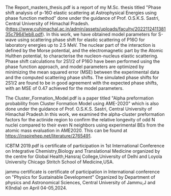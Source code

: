 The Report_masters_thesis.pdf is a report of my M.Sc. thesis titled "Phase shift analysis of p-16O elastic scattering at Astrophysical Energies using phase function method" done under the guidance of Prof. O.S.K.S. Sastri, Central University of Himachal Pradesh. (https://www.cuhimachal.ac.in/admin/assets/uploads/faculty/202211241138135c79641eb8.pdf).
In this work, we have obtained model parameters for S-wave using scattering phase shift for elastic scattering of P16O for laboratory energies up to 2.5 MeV. The nuclear part of the interaction is defined by the Morse potential, and the electromagnetic part by the Atomic Hulthen potential, to characterise the nucleon-nucleus elastic scattering. Phase shift calculations for 2S1/2 of P16O have been performed using the phase function approach, and model parameters are optimized by minimizing the mean squared error (MSE) between the experimental data and the computed scattering phase shifts. The simulated phase shifts for 2S1/2 are found to be in good agreement with the expected phase shifts, with an MSE of 0.47 achieved for the model parameters.



The Cluster_Formation_Model.pdf is a paper titled "Alpha preformation probability from Cluster Formation Model using AME-2020" which is also done under the guidance of Prof. O.S.K.S. Sastri, Central University of Himachal Pradesh.In this work, we examined the alpha-cluster preformation factors for the actinide region to confirm the relative longevity of odd N nuclei compared to their even N neighbors using experimental BEs from the atomic mass evaluation in AME2020. This can be found at https://inspirehep.net/literature/2765491.


ICBTM 2019.pdf is certificate of participation in 1st International Conference on Integrative Chemistry,Biology and Translational Medicine organized by the centre for Global Health,Hansraj College,University of Delhi and Loyola University Chicago Stritch School of Medicine,USA.

jammu certificate is certificate of participation in International conference on "Physics for Sustainable Development" Organized by Department of physics and Astronomical Sciences, Central University of Jammu,J and K(India) on April 04-05,2024.
